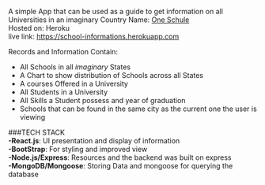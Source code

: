 A simple App that can be used as a guide to get information on all Universities in an imaginary Country
Name: [One Schule](https://school-informations.herokuapp.com)  
Hosted on: Heroku  
live link: https://school-informations.herokuapp.com

Records and Information Contain:

- All Schools in all _imaginary_ States
- A Chart to show distribution of Schools across all States
- A courses Offered in a University
- All Students in a University
- All Skills a Student possess and year of graduation
- Schools that can be found in the same city as the current one the user is viewing

###TECH STACK  
**-React.js**: UI presentation and display of information  
**-BootStrap**: For styling and improved view  
**-Node.js/Express**: Resources and the backend was built on express  
**-MongoDB/Mongoose**: Storing Data and mongoose for querying the database
